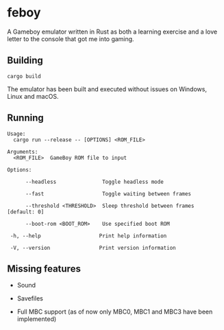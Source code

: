 # feboy
A Gameboy emulator written in Rust as both a learning exercise and a love letter to the console that got me into gaming.

## Building
```cargo build```

The emulator has been built and executed without issues on Windows, Linux and macOS.

## Running
```
Usage:
  cargo run --release -- [OPTIONS] <ROM_FILE>

Arguments:
  <ROM_FILE>  GameBoy ROM file to input

Options:

      --headless               Toggle headless mode
      
      --fast                   Toggle waiting between frames
      
      --threshold <THRESHOLD>  Sleep threshold between frames [default: 0]
      
      --boot-rom <BOOT_ROM>    Use specified boot ROM
 
 -h, --help                   Print help information
 
 -V, --version                Print version information
```

## Missing features

* Sound

* Savefiles

* Full MBC support (as of now only MBC0, MBC1 and MBC3 have been implemented)
